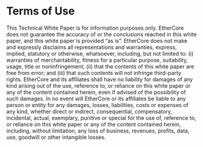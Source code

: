 # Terms of Use

This Technical White Paper is for information purposes only. EtherCore does not guarantee the accuracy of or the conclusions reached in this white paper, and this white paper is provided “as is”. EtherCore does not make and expressly disclaims all representations and warranties, express, implied, statutory or otherwise, whatsoever, including, but not limited to: \(i\) warranties of merchantability, fitness for a particular purpose, suitability, usage, title or noninfringement; \(ii\) that the contents of this white paper are free from error; and \(iii\) that such contents will not infringe third-party rights. EtherCore and its affiliates shall have no liability for damages of any kind arising out of the use, reference to, or reliance on this white paper or any of the content contained herein, even if advised of the possibility of such damages. In no event will EtherCore or its affiliates be liable to any person or entity for any damages, losses, liabilities, costs or expenses of any kind, whether direct or indirect, consequential, compensatory, incidental, actual, exemplary, punitive or special for the use of, reference to, or reliance on this white paper or any of the content contained herein, including, without limitation, any loss of business, revenues, profits, data, use, goodwill or other intangible losses.

